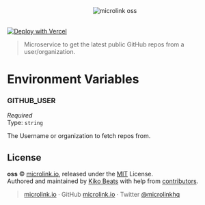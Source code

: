 <div align="center">
  <img src="https://cdn.microlink.io/banner/oss.png" alt="microlink oss">
  <br>
  <br>
</div>

[![Deploy with Vercel](https://zeit.co/button)](https://vercel.com/new/project?template=https://github.com/microlinkhq/oss)

> Microservice to get the latest public GitHub repos from a user/organization.

# Environment Variables

### GITHUB_USER

*Required*</br>
Type: `string`

The Username or organization to fetch repos from.

## License

**oss** © [microlink.io](https://microlink.io), released under the [MIT](https://github.com/microlinkhq/oss/blob/master/LICENSE.md) License.<br>
Authored and maintained by [Kiko Beats](https://kikobeats.com) with help from [contributors](https://github.com/microlinkhq/oss/contributors).

> [microlink.io](https://microlink.io) · GitHub [microlink.io](https://github.com/microlinkhq) · Twitter [@microlinkhq](https://twitter.com/microlinkhq)
